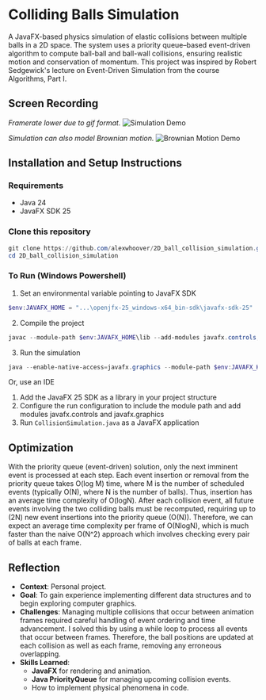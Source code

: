 # Colliding Balls Simulation

A JavaFX-based physics simulation of elastic collisions between multiple balls in a 2D space. 
The system uses a priority queue–based event-driven algorithm to compute ball-ball and ball-wall collisions, ensuring realistic motion and conservation of momentum.
This project was inspired by Robert Sedgewick's lecture on Event-Driven Simulation from the course Algorithms, Part I. 

## Screen Recording
<i>Framerate lower due to gif format.</i>
![Simulation Demo](example.gif)

<i>Simulation can also model Brownian motion.</i>
![Brownian Motion Demo](brownian.gif)

## Installation and Setup Instructions

### Requirements
- Java 24
- JavaFX SDK 25

### Clone this repository
```powershell
git clone https://github.com/alexwhoover/2D_ball_collision_simulation.git
cd 2D_ball_collision_simulation
```


### To Run (Windows Powershell)
1. Set an environmental variable pointing to JavaFX SDK
```powershell
$env:JAVAFX_HOME = "...\openjfx-25_windows-x64_bin-sdk\javafx-sdk-25"
```
2. Compile the project
```powershell
javac --module-path $env:JAVAFX_HOME\lib --add-modules javafx.controls,javafx.graphics src\main\java\com\example\*.java
```

3. Run the simulation
```powershell
java --enable-native-access=javafx.graphics --module-path $env:JAVAFX_HOME\lib --add-modules javafx.controls,javafx.graphics src\main\java\com\example\CollisionSimulation.java
```

Or, use an IDE
1. Add the JavaFX 25 SDK as a library in your project structure
2. Configure the run configuration to include the module path and add modules javafx.controls and javafx.graphics
3. Run `CollisionSimulation.java` as a JavaFX application

## Optimization
With the priority queue (event-driven) solution, only the next imminent event is processed at each step.
Each event insertion or removal from the priority queue takes O(log M) time, where M is the number of scheduled events (typically O(N), where N is the number of balls). Thus, insertion has an average time complexity of O(logN).
After each collision event, all future events involving the two colliding balls must be recomputed, requiring up to \(2N\) new event insertions into the priority queue (O(N)).
Therefore, we can expect an average time complexity per frame of O(NlogN), which is much faster than the naive O(N^2) approach which involves checking every pair of balls at each frame.

## Reflection

- **Context**: Personal project.
- **Goal**: To gain experience implementing different data structures and to begin exploring computer graphics. 
- **Challenges**: Managing multiple collisions that occur between animation frames required careful handling of event ordering and time advancement. I solved this by using a while loop to process all events that occur between frames. Therefore, the ball positions are updated at each collision as well as each frame, removing any erroneous overlapping.
- **Skills Learned**:
    - **JavaFX** for rendering and animation.
    - **Java PriorityQueue** for managing upcoming collision events.
    - How to implement physical phenomena in code.